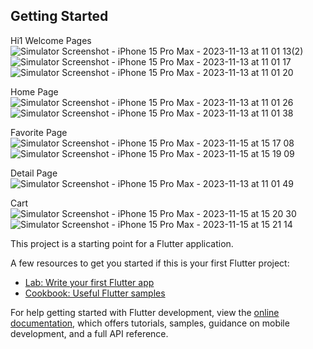 
## Getting Started
Hi1
Welcome Pages                                                              
![Simulator Screenshot - iPhone 15 Pro Max - 2023-11-13 at 11 01 13(2)](https://github.com/trntrinh79/food_delivery_mobile_app/assets/91517750/847802e6-28ca-48fb-a3f5-f1351551dd1d)
![Simulator Screenshot - iPhone 15 Pro Max - 2023-11-13 at 11 01 17](https://github.com/trntrinh79/food_delivery_mobile_app/assets/91517750/77f97472-2346-4728-ba51-c429ff6c97a4)
![Simulator Screenshot - iPhone 15 Pro Max - 2023-11-13 at 11 01 20](https://github.com/trntrinh79/food_delivery_mobile_app/assets/91517750/bcb4f875-f17d-4533-8444-953b3f589132)

Home Page                                                 
![Simulator Screenshot - iPhone 15 Pro Max - 2023-11-13 at 11 01 26](https://github.com/trntrinh79/food_delivery_mobile_app/assets/91517750/97833010-24cc-4b5f-973d-1c3b973385e2)
![Simulator Screenshot - iPhone 15 Pro Max - 2023-11-13 at 11 01 38](https://github.com/trntrinh79/food_delivery_mobile_app/assets/91517750/0570b33c-2793-4755-8339-fc5878525620)

Favorite Page                                                                                           
![Simulator Screenshot - iPhone 15 Pro Max - 2023-11-15 at 15 17 08](https://github.com/trntrinh79/food_delivery_mobile_app/assets/91517750/c3f15672-ab24-48a7-9b1a-e4bb33c46b62)
![Simulator Screenshot - iPhone 15 Pro Max - 2023-11-15 at 15 19 09](https://github.com/trntrinh79/food_delivery_mobile_app/assets/91517750/527f7319-b03b-4787-bcec-7d64c37d6f4f)

Detail Page                                                                                               
![Simulator Screenshot - iPhone 15 Pro Max - 2023-11-13 at 11 01 49](https://github.com/trntrinh79/food_delivery_mobile_app/assets/91517750/a765d20a-ebca-4b4d-9ca1-d06372d28fa7)

Cart                                                                                            
![Simulator Screenshot - iPhone 15 Pro Max - 2023-11-15 at 15 20 30](https://github.com/trntrinh79/food_delivery_mobile_app/assets/91517750/ace347ea-4a94-4b3f-babf-62bc65ddfe96)
![Simulator Screenshot - iPhone 15 Pro Max - 2023-11-15 at 15 21 14](https://github.com/trntrinh79/food_delivery_mobile_app/assets/91517750/08ed5b9f-ff80-492b-97cc-6e2c72ed3106)



This project is a starting point for a Flutter application.

A few resources to get you started if this is your first Flutter project:

- [Lab: Write your first Flutter app](https://docs.flutter.dev/get-started/codelab)
- [Cookbook: Useful Flutter samples](https://docs.flutter.dev/cookbook)

For help getting started with Flutter development, view the
[online documentation](https://docs.flutter.dev/), which offers tutorials,
samples, guidance on mobile development, and a full API reference.
